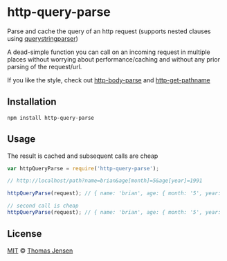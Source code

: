 # http-query-parse

Parse and cache the query of an http request (supports nested clauses
using [querystringparser](https://github.com/petkaantonov/querystringparser))

A dead-simple function you can call on an incoming request in
multiple places without worrying about performance/caching and
without any prior parsing of the request/url.

If you like the style, check out
[http-body-parse](https://github.com/tjconcept/njs-http-body-parse)
and [http-get-pathname](https://github.com/tjconcept/njs-http-get-pathname)

## Installation

```shell
npm install http-query-parse
```

## Usage

The result is cached and subsequent calls are cheap

```js
var httpQueryParse = require('http-query-parse');

// http://localhost/path?name=brian&age[month]=5&age[year]=1991

httpQueryParse(request); // { name: 'brian', age: { month: '5', year: '1991' } }

// second call is cheap
httpQueryParse(request); // { name: 'brian', age: { month: '5', year: '1991' } }
```

## License

[MIT](http://opensource.org/licenses/MIT) © [Thomas Jensen](http://tjconcept.dk)
